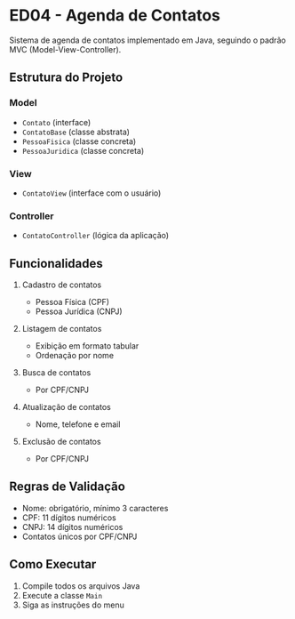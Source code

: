 # ED04 - Agenda de Contatos

Sistema de agenda de contatos implementado em Java, seguindo o padrão MVC (Model-View-Controller).

## Estrutura do Projeto

### Model
- `Contato` (interface)
- `ContatoBase` (classe abstrata)
- `PessoaFisica` (classe concreta)
- `PessoaJuridica` (classe concreta)

### View
- `ContatoView` (interface com o usuário)

### Controller
- `ContatoController` (lógica da aplicação)

## Funcionalidades

1. Cadastro de contatos
   - Pessoa Física (CPF)
   - Pessoa Jurídica (CNPJ)

2. Listagem de contatos
   - Exibição em formato tabular
   - Ordenação por nome

3. Busca de contatos
   - Por CPF/CNPJ

4. Atualização de contatos
   - Nome, telefone e email

5. Exclusão de contatos
   - Por CPF/CNPJ

## Regras de Validação

- Nome: obrigatório, mínimo 3 caracteres
- CPF: 11 dígitos numéricos
- CNPJ: 14 dígitos numéricos
- Contatos únicos por CPF/CNPJ

## Como Executar

1. Compile todos os arquivos Java
2. Execute a classe `Main`
3. Siga as instruções do menu
